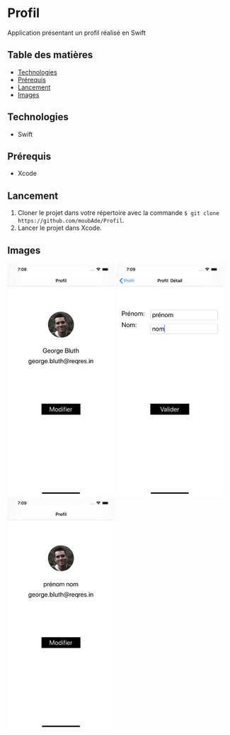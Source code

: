 # Profil

Application présentant un profil réalisé en Swift

## Table des matières
* [Technologies](#Technologies)
* [Prérequis](#Prérequis)
* [Lancement](#Lancement)
* [Images](#Images)

## Technologies
* Swift

## Prérequis
* Xcode

## Lancement
1. Cloner le projet dans votre répertoire avec la commande ``` $ git clone https://github.com/moubAde/Profil ```.
2. Lancer le projet dans Xcode.

## Images
<img src="./Images/screen1.png" alt="Screenshot" height="48%" width="48%">  
<img src="./Images/screen2.png" alt="Screenshot" height="48%" width="48%">
<img src="./Images/screen3.png" alt="Screenshot" height="48%" width="48%">
